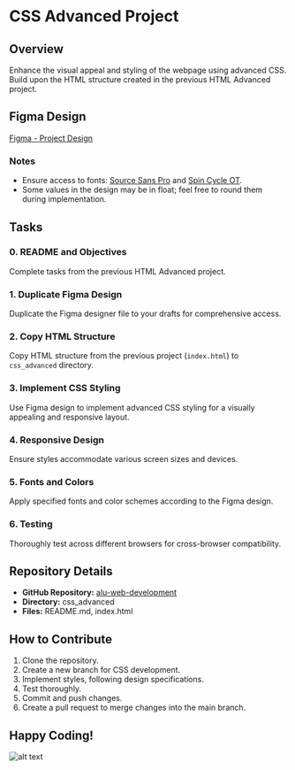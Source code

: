 # CSS Advanced Project

## Overview

Enhance the visual appeal and styling of the webpage using advanced CSS. Build upon the HTML structure created in the previous HTML Advanced project.

## Figma Design

[Figma - Project Design](https://www.figma.com/file/HhvUtnZ09KTwUuvYGVi6ot/Homepage-(Copy)?type=design&node-id=0-1&mode=design&t=B2GOadWbbokjw6Gc-0)

### Notes

- Ensure access to fonts: [Source Sans Pro](font-link) and [Spin Cycle OT](font-link).
- Some values in the design may be in float; feel free to round them during implementation.

## Tasks

### 0. README and Objectives

Complete tasks from the previous HTML Advanced project.

### 1. Duplicate Figma Design

Duplicate the Figma designer file to your drafts for comprehensive access.

### 2. Copy HTML Structure

Copy HTML structure from the previous project (`index.html`) to `css_advanced` directory.

### 3. Implement CSS Styling

Use Figma design to implement advanced CSS styling for a visually appealing and responsive layout.

### 4. Responsive Design

Ensure styles accommodate various screen sizes and devices.

### 5. Fonts and Colors

Apply specified fonts and color schemes according to the Figma design.

### 6. Testing

Thoroughly test across different browsers for cross-browser compatibility.

## Repository Details

- **GitHub Repository:** [alu-web-development](https://github.com/PMayala/alu-web-development/tree/main)
- **Directory:** css_advanced
- **Files:** README.md, index.html

## How to Contribute

1. Clone the repository.
2. Create a new branch for CSS development.
3. Implement styles, following design specifications.
4. Test thoroughly.
5. Commit and push changes.
6. Create a pull request to merge changes into the main branch.

## Happy Coding!

![alt text](https://github.com/PMayala/alu-web-development/blob/main/css_advanced/img/shallow-focus-shot-african-child-learning-school.jpg)
